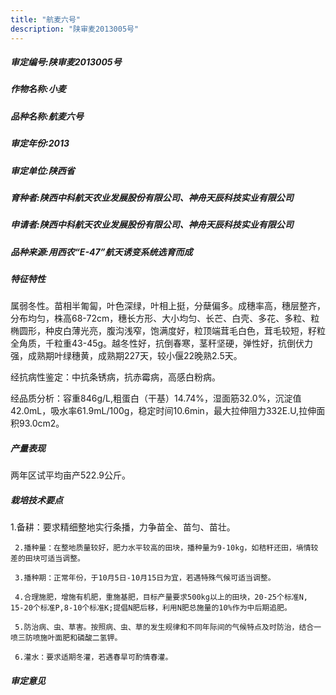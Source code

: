 ```yaml
---
title: "航麦六号"
description: "陕审麦2013005号"
---
```

##### 审定编号:陕审麦2013005号

##### 作物名称:小麦

##### 品种名称:航麦六号

##### 审定年份:2013

##### 审定单位:陕西省

##### 育种者:陕西中科航天农业发展股份有限公司、神舟天辰科技实业有限公司

##### 申请者:陕西中科航天农业发展股份有限公司、神舟天辰科技实业有限公司

##### 品种来源:用西农“E-47”航天诱变系统选育而成

##### 特征特性
属弱冬性。苗相半匍匐，叶色深绿，叶相上挺，分蘖偏多。成穗率高，穗层整齐，分布均匀，株高68-72cm，穗长方形、大小均匀、长芒、白壳、多花、多粒、粒椭圆形，种皮白薄光亮，腹沟浅窄，饱满度好，粒顶端茸毛白色，茸毛较短，籽粒全角质，千粒重43-45g。越冬性好，抗倒春寒，茎秆坚硬，弹性好，抗倒伏力强，成熟期叶绿穗黄，成熟期227天，较小偃22晚熟2.5天。
经抗病性鉴定：中抗条锈病，抗赤霉病，高感白粉病。
经品质分析：容重846g/L,粗蛋白（干基）14.74%，湿面筋32.0%，沉淀值42.0mL，吸水率61.9mL/100g，稳定时间10.6min，最大拉伸阻力332E.U,拉伸面积93.0cm2。


##### 产量表现
两年区试平均亩产522.9公斤。

##### 栽培技术要点
1.备耕：要求精细整地实行条播，力争苗全、苗匀、苗壮。
     2.播种量：在整地质量较好，肥力水平较高的田块，播种量为9-10kg，如秸秆还田，墒情较差的田块可适当调整。
     3.播种期：正常年份，于10月5日-10月15日为宜，若遇特殊气候可适当调整。
     4.合理施肥，增施有机肥，重施基肥，目标产量要求500kg以上的田块，20-25个标准N, 15-20个标准P,8-10个标准K;提倡N肥后移，利用N肥总施量的10%作为中后期追肥。
     5.防治病、虫、草害。按照病、虫、草的发生规律和不同年际间的气候特点及时防治，结合一喷三防喷施叶面肥和磷酸二氢钾。
     6.灌水：要求适期冬灌，若遇春旱可酌情春灌。


##### 审定意见

